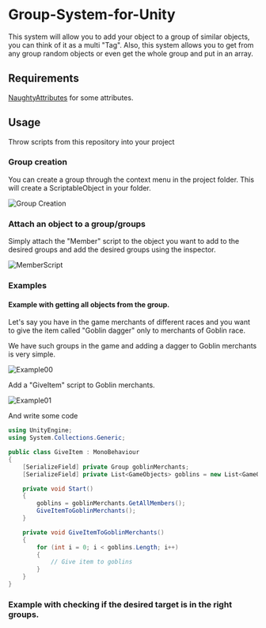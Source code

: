 # Group-System-for-Unity

This system will allow you to add your object to a group of similar objects, you can think of it as a multi "Tag". Also, this system allows you to get from any group random objects or even get the whole group and put in an array.

## Requirements
[NaughtyAttributes](https://github.com/dbrizov/NaughtyAttributes) for some attributes.

## Usage
Throw scripts from this repository into your project

### Group creation
You can create a group through the context menu in the project folder. This will create a ScriptableObject in your folder.

![Group Creation](https://i.gyazo.com/14ecd854f94ccaeba75405147aa10850.png)

### Attach an object to a group/groups

Simply attach the "Member" script to the object you want to add to the desired groups and add the desired groups using the inspector.

![MemberScript](https://i.gyazo.com/10a39a8cdd0050065923af66082fb111.png)

### Examples

#### Example with getting all objects from the group.

Let's say you have in the game merchants of different races and you want to give the item called "Goblin dagger" only to merchants of Goblin race. 

We have such groups in the game and adding a dagger to Goblin merchants is very simple.

![Example00](https://i.gyazo.com/d66e91d567f7bc5d9ac2bd7a9f7e2043.png)

Add a "GiveItem" script to Goblin merchants.

![Example01](https://i.gyazo.com/49d96516a3f53a6fde6e695c3a1dad07.png)

And write some code

```csharp
using UnityEngine;
using System.Collections.Generic;

public class GiveItem : MonoBehaviour
{
	[SerializeField] private Group goblinMerchants;
	[SerializeField] private List<GameObjects> goblins = new List<GameObjects>();

	private void Start()
	{
		goblins = goblinMerchants.GetAllMembers();
		GiveItemToGoblinMerchants();
	}

	private void GiveItemToGoblinMerchants()
	{
		for (int i = 0; i < goblins.Length; i++)
		{
			// Give item to goblins
		}
	}
}

```

### Example with checking if the desired target is in the right groups.

